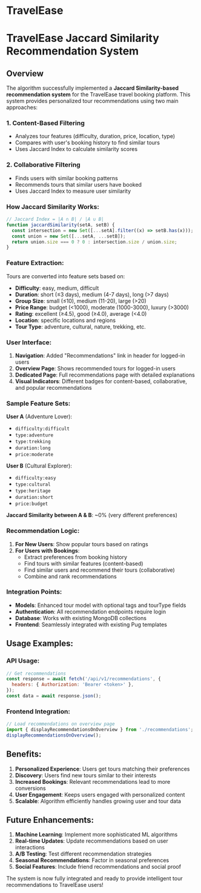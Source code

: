 # TravelEase

# TravelEase Jaccard Similarity Recommendation System

## Overview

 The algorithm  successfully implemented a **Jaccard Similarity-based recommendation system** for the TravelEase travel booking platform. This system provides personalized tour recommendations using two main approaches:

### 1. Content-Based Filtering

- Analyzes tour features (difficulty, duration, price, location, type)
- Compares with user's booking history to find similar tours
- Uses Jaccard Index to calculate similarity scores

### 2. Collaborative Filtering

- Finds users with similar booking patterns
- Recommends tours that similar users have booked
- Uses Jaccard Index to measure user similarity


### How Jaccard Similarity Works:

```javascript
// Jaccard Index = |A ∩ B| / |A ∪ B|
function jaccardSimilarity(setA, setB) {
  const intersection = new Set([...setA].filter((x) => setB.has(x)));
  const union = new Set([...setA, ...setB]);
  return union.size === 0 ? 0 : intersection.size / union.size;
}
```

### Feature Extraction:

Tours are converted into feature sets based on:

- **Difficulty**: easy, medium, difficult
- **Duration**: short (≤3 days), medium (4-7 days), long (>7 days)
- **Group Size**: small (≤10), medium (11-20), large (>20)
- **Price Range**: budget (<1000), moderate (1000-3000), luxury (>3000)
- **Rating**: excellent (≥4.5), good (≥4.0), average (<4.0)
- **Location**: specific locations and regions
- **Tour Type**: adventure, cultural, nature, trekking, etc.

### User Interface:

1. **Navigation**: Added "Recommendations" link in header for logged-in users
2. **Overview Page**: Shows recommended tours for logged-in users
3. **Dedicated Page**: Full recommendations page with detailed explanations
4. **Visual Indicators**: Different badges for content-based, collaborative, and popular recommendations

### Sample Feature Sets:

**User A** (Adventure Lover):

- `difficulty:difficult`
- `type:adventure`
- `type:trekking`
- `duration:long`
- `price:moderate`

**User B** (Cultural Explorer):

- `difficulty:easy`
- `type:cultural`
- `type:heritage`
- `duration:short`
- `price:budget`

**Jaccard Similarity between A & B**: ~0% (very different preferences)

### Recommendation Logic:

1. **For New Users**: Show popular tours based on ratings
2. **For Users with Bookings**:
   - Extract preferences from booking history
   - Find tours with similar features (content-based)
   - Find similar users and recommend their tours (collaborative)
   - Combine and rank recommendations

### Integration Points:

- **Models**: Enhanced tour model with optional tags and tourType fields
- **Authentication**: All recommendation endpoints require login
- **Database**: Works with existing MongoDB collections
- **Frontend**: Seamlessly integrated with existing Pug templates

## Usage Examples:

### API Usage:

```javascript
// Get recommendations
const response = await fetch('/api/v1/recommendations', {
  headers: { Authorization: 'Bearer <token>' },
});
const data = await response.json();
```

### Frontend Integration:

```javascript
// Load recommendations on overview page
import { displayRecommendationsOnOverview } from './recommendations';
displayRecommendationsOnOverview();
```

## Benefits:

1. **Personalized Experience**: Users get tours matching their preferences
2. **Discovery**: Users find new tours similar to their interests
3. **Increased Bookings**: Relevant recommendations lead to more conversions
4. **User Engagement**: Keeps users engaged with personalized content
5. **Scalable**: Algorithm efficiently handles growing user and tour data

## Future Enhancements:

1. **Machine Learning**: Implement more sophisticated ML algorithms
2. **Real-time Updates**: Update recommendations based on user interactions
3. **A/B Testing**: Test different recommendation strategies
4. **Seasonal Recommendations**: Factor in seasonal preferences
5. **Social Features**: Include friend recommendations and social proof

The system is now fully integrated and ready to provide intelligent tour recommendations to TravelEase users!
